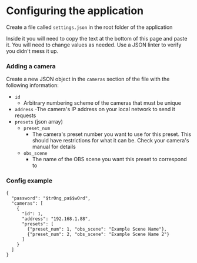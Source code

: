 # Configuring the application

Create a file called `settings.json` in the root folder of the application

Inside it you will need to copy the text at the bottom of this page and paste it. You will need to change values as needed. Use a JSON linter to verify you didn't mess it up.

### Adding a camera
Create a new JSON object in the `cameras` section of the file with the following information:

- `id`
    - Arbitrary numbering scheme of the cameras that must be unique
- `address`
    -The camera's IP address on your local network to send it requests
- `presets` (json array)
    - `preset_num`
        - The camera's preset number you want to use for this preset. This should have restrictions for what it can be. Check your camera's manual for details
    - `obs_scene`
        - The name of the OBS scene you want this preset to correspond to


### Config example

    {   
      "password": "$tr0ng_pa$$w0rd",
      "cameras": [
        {   
          "id": 1,
          "address": "192.168.1.88",
          "presets": [
            {"preset_num": 1, "obs_scene": "Example Scene Name"},
            {"preset_num": 2, "obs_scene": "Example Scene Name 2"}
          ]
        }
      ]
    }
